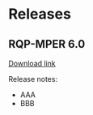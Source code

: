 # Releases

## RQP-MPER 6.0

[Download link](https://github.com/DEFRA/RQP-MPER/raw/main/executables/Files/RQP_v6c_exe.zip)

Release notes:
-  AAA
-  BBB
